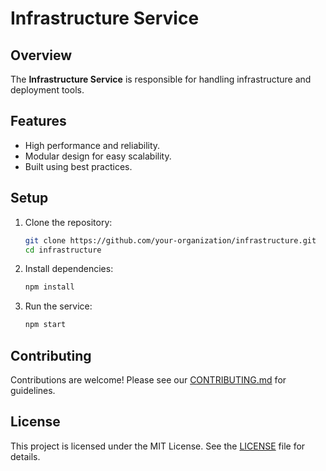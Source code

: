 
# Infrastructure Service

## Overview

The **Infrastructure Service** is responsible for handling infrastructure and deployment tools.

## Features

- High performance and reliability.
- Modular design for easy scalability.
- Built using best practices.

## Setup

1. Clone the repository:
   ```sh
   git clone https://github.com/your-organization/infrastructure.git
   cd infrastructure
   ```

2. Install dependencies:
   ```sh
   npm install
   ```

3. Run the service:
   ```sh
   npm start
   ```

## Contributing

Contributions are welcome! Please see our [CONTRIBUTING.md](CONTRIBUTING.md) for guidelines.

## License

This project is licensed under the MIT License. See the [LICENSE](LICENSE) file for details.
